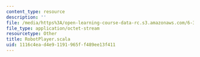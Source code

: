 ```yaml
---
content_type: resource
description: ''
file: /media/https%3A/open-learning-course-data-rc.s3.amazonaws.com/6-370-the-battlecode-programming-competition-january-iap-2013/1116c4ead4e91191965ff489ee13f411_RobotPlayer.scala
file_type: application/octet-stream
resourcetype: Other
title: RobotPlayer.scala
uid: 1116c4ea-d4e9-1191-965f-f489ee13f411
---
```

